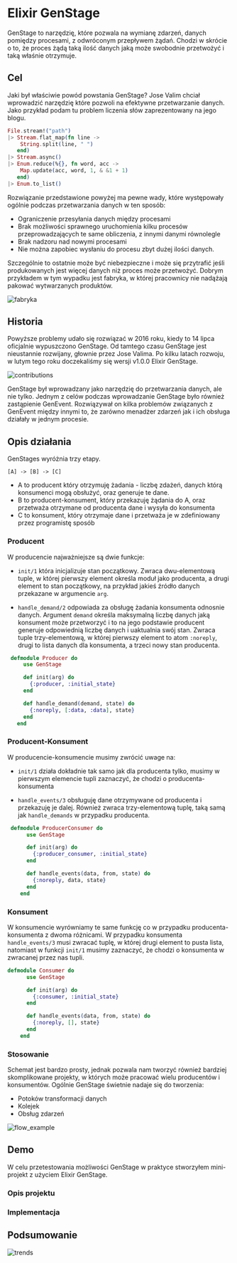 Elixir GenStage
===

GenStage to narzędzię, które pozwala na wymianę zdarzeń, danych pomiędzy procesami, z odwróconym przepływem żądań. Chodzi w skrócie o to, że proces żądą taką ilość danych jaką może swobodnie przetwożyć i taką właśnie otrzymuje.

## Cel

Jaki był właściwie powód powstania GenStage? Jose Valim chciał wprowadzić narzędzię które pozwoli na efektywne przetwarzanie danych. Jako przykład podam tu problem liczenia słów zaprezentowany na jego blogu.

```elixir
File.stream!("path")
|> Stream.flat_map(fn line ->
    String.split(line, " ")
   end)
|> Stream.async()
|> Enum.reduce(%{}, fn word, acc ->
    Map.update(acc, word, 1, & &1 + 1)
   end)
|> Enum.to_list()
```

Rozwiązanie przedstawione powyżej ma pewne wady, które występowały ogólnie podczas przetwarzania danych w ten sposób:
* Ograniczenie przesyłania danych między procesami
* Brak możliwości sprawnego uruchomienia kilku procesów przeprowadzających te same obliczenia, z innymi danymi równolegle
* Brak nadzoru nad nowymi procesami
* Nie można zapobiec wysłaniu do procesu zbyt dużej ilości danych.

Szczególnie to ostatnie może być niebezpieczne i może się przytrafić jeśli produkowanych jest więcej danych niż proces może przetwożyć. Dobrym przykładem w tym wypadku jest fabryka, w której pracownicy nie nadążają pakować wytwarzanych produktów.

![fabryka](images/overflow.gif)

## Historia

Powyższe problemy udało się rozwiązać w 2016 roku, kiedy to 14 lipca oficjalnie wypuszczono GenStage. Od tamtego czasu GenStage jest nieustannie rozwijany, głownie przez Jose Valima. Po kilku latach rozwoju, w lutym tego roku doczekaliśmy się wersji v1.0.0 Elixir GenStage. 

![contributions](images/contributions.png)

GenStage był wprowadzany jako narzędzię do przetwarzania danych, ale nie tylko. Jednym z celów podczas wprowadzanie GenStage było również zastąpienie GenEvent. Rozwiązywał on kilka problemów związanych z GenEvent między innymi to, że zarówno menadżer zdarzeń jak i ich obsługa działały w jednym procesie. 

## Opis działania

GenStages wyróżnia trzy etapy.
```
[A] -> [B] -> [C]
```

* A to producent który otrzymuję żadania - liczbę zdażeń, danych którą konsumenci mogą obsłużyć, oraz generuje te dane.
 * B to producent-konsument, który przekazuję żądania do A, oraz przetważa otrzymane od producenta dane i wysyła do konsumenta
 * C to konsument, który otrzymaje dane i przetważa je w zdefiniowany przez programistę sposób

 ### Producent

W producencie najważniejsze są dwie funkcje:
*  ```init/1``` która inicjalizuje stan początkowy. Zwraca dwu-elementową tuple, w której pierwszy element określa moduł jako producenta, a drugi element to stan początkowy, na przykład jakieś źródło danych przekazane w argumencie ```arg```.

* ```handle_demand/2``` odpowiada za obsługę żadania konsumenta odnosnie danych. Argument ```demand``` określa maksymalną liczbę danych jaką konsument może przetworzyć i to na jego podstawie producent generuje odpowiednią liczbę danych i uaktualnia swój stan. Zwraca tuple trzy-elementową, w której pierwszy element to atom ```:noreply```, drugi to lista danych dla konsumenta, a trzeci nowy stan producenta.

 ```elixir
  defmodule Producer do
      use GenStage

      def init(arg) do
        {:producer, :initial_state}
      end

      def handle_demand(demand, state) do
        {:noreply, [:data, :data], state}
      end
    end
 ```

### Producent-Konsument

W producencie-konsumencie musimy zwrócić uwage na:
* ```init/1``` działa dokładnie tak samo jak dla producenta tylko, musimy w pierwszym elemencie tupli zaznaczyć, że chodzi o producenta-konsumenta

* ```handle_events/3``` obsługuję dane otrzymywane od producenta i przekazuję je dalej. Również zwraca trzy-elementową tuplę, taką samą jak ```handle_demands``` w przypadku producenta.

```elixir
 defmodule ProducerConsumer do
      use GenStage

      def init(arg) do
        {:producer_consumer, :initial_state}
      end

      def handle_events(data, from, state) do
        {:noreply, data, state}
      end
    end
```

### Konsument
 W konsumencie wyrówniamy te same funkcję co w przypadku producenta-konsumenta z dwoma różnicami. W przypadku konsumenta ```handle_events/3``` musi zwracać tuplę, w której drugi element to pusta lista, natomiast w funkcji ```init/1``` musimy zaznaczyć, że chodzi o konsumenta w zwracanej przez nas tupli.

```elixir
defmodule Consumer do
      use GenStage  

      def init(arg) do
        {:consumer, :initial_state}
      end

      def handle_events(data, from, state) do
        {:noreply, [], state}
      end
    end
```

### Stosowanie

Schemat jest bardzo prosty, jednak pozwala nam tworzyć również bardziej skomplikowane projekty, w których może pracować wielu producentów i konsumentów. Ogólnie GenStage świetnie nadaje się do tworzenia:

* Potoków transformacji danych
* Kolejek
* Obsług zdarzeń

![flow_example](images/flow.png)

## Demo

W celu przetestowania możliwości GenStage w praktyce stworzyłem mini-projekt z użyciem Elixir GenStage.

### Opis projektu

### Implementacja

## Podsumowanie

![trends](images/trends.png)